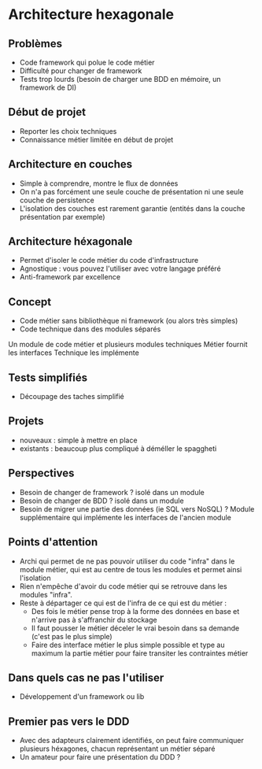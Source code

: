 Architecture hexagonale
=======================

Problèmes
-----------------------

- Code framework qui polue le code métier
- Difficulté pour changer de framework
- Tests trop lourds (besoin de charger une BDD en mémoire, un framework de DI)

Début de projet
-----------------------

- Reporter les choix techniques
- Connaissance métier limitée en début de projet

Architecture en couches
-----------------------

- Simple à comprendre, montre le flux de données
- On n'a pas forcément une seule couche de présentation ni une seule couche de persistence
- L'isolation des couches est rarement garantie (entités dans la couche présentation par exemple)

Architecture héxagonale
-----------------------

- Permet d'isoler le code métier du code d'infrastructure
- Agnostique : vous pouvez l'utiliser avec votre langage préféré
- Anti-framework par excellence

Concept
-----------------------

- Code métier sans bibliothèque ni framework (ou alors très simples)
- Code technique dans des modules séparés

Un module de code métier et plusieurs modules techniques
Métier fournit les interfaces
Technique les implémente

Tests simplifiés
-----------------------

- Découpage des taches simplifié

Projets
-----------------------

- nouveaux : simple à mettre en place
- existants : beaucoup plus compliqué à déméller le spaggheti

Perspectives
-----------------------

- Besoin de changer de framework ? isolé dans un module
- Besoin de changer de BDD ? isolé dans un module
- Besoin de migrer une partie des données (ie SQL vers NoSQL) ? Module supplémentaire qui implémente les interfaces de l'ancien module


Points d'attention
-----------------------

- Archi qui permet de ne pas pouvoir utiliser du code "infra" dans le module métier, qui est au centre de tous les modules et permet ainsi l'isolation
- Rien n'empêche d'avoir du code métier qui se retrouve dans les modules "infra".
- Reste à départager ce qui est de l'infra de ce qui est du métier :
  - Des fois le métier pense trop à la forme des données en base et n'arrive pas à s'affranchir du stockage
  - Il faut pousser le métier déceler le vrai besoin dans sa demande (c'est pas le plus simple)
  - Faire des interface métier le plus simple possible et type au maximum la partie métier pour faire transiter les contraintes métier

Dans quels cas ne pas l'utiliser
-----------------------

- Développement d'un framework ou lib

Premier pas vers le DDD
-----------------------

- Avec des adapteurs clairement identifiés, on peut faire communiquer plusieurs héxagones, chacun représentant un métier séparé
- Un amateur pour faire une présentation du DDD ?
